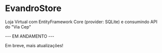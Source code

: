 # EvandroStore
Loja Virtual com EntityFramework Core (provider: SQLite) e consumindo API do "Via Cep"

--- EM ANDAMENTO ---

Em breve, mais atualizações!
